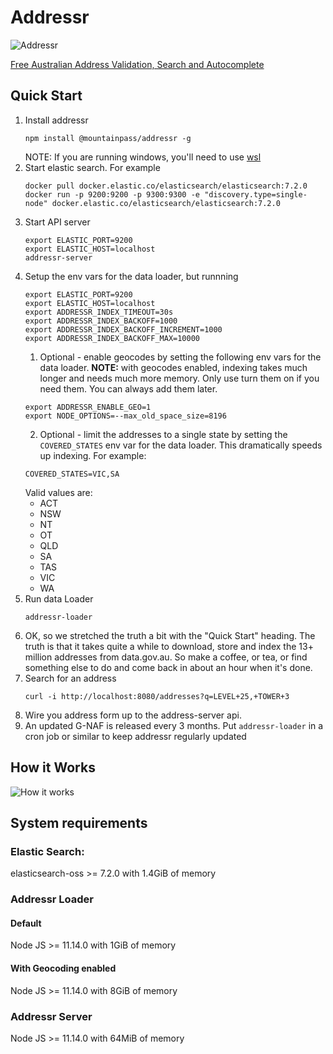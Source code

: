 # Addressr

![Addressr](https://addressr.mountain-pass.com.au/icons/icon-144x144.png 'Addressr')

[Free Australian Address Validation, Search and Autocomplete](https://addressr.mountain-pass.com.au)

## Quick Start

1. Install addressr
   ```
   npm install @mountainpass/addressr -g
   ```
   NOTE: If you are running windows, you'll need to use [wsl](https://docs.microsoft.com/en-us/windows/wsl/install-win10)
2. Start elastic search. For example
   ```
   docker pull docker.elastic.co/elasticsearch/elasticsearch:7.2.0
   docker run -p 9200:9200 -p 9300:9300 -e "discovery.type=single-node" docker.elastic.co/elasticsearch/elasticsearch:7.2.0
   ```
3. Start API server
   ```
   export ELASTIC_PORT=9200
   export ELASTIC_HOST=localhost
   addressr-server
   ```
4. Setup the env vars for the data loader, but runnning
   ```
   export ELASTIC_PORT=9200
   export ELASTIC_HOST=localhost
   export ADDRESSR_INDEX_TIMEOUT=30s
   export ADDRESSR_INDEX_BACKOFF=1000
   export ADDRESSR_INDEX_BACKOFF_INCREMENT=1000
   export ADDRESSR_INDEX_BACKOFF_MAX=10000
   ```
   1. Optional - enable geocodes by setting the following env vars for the data loader.
      **NOTE:** with geocodes enabled, indexing takes much longer and needs much more memory. Only use turn them on if you need them. You can always add them later.
   ```
   export ADDRESSR_ENABLE_GEO=1
   export NODE_OPTIONS=--max_old_space_size=8196
   ```
   2. Optional - limit the addresses to a single state by setting the `COVERED_STATES` env var for the data loader.
      This dramatically speeds up indexing. For example:
   ```
   COVERED_STATES=VIC,SA
   ```
   Valid values are:
   - ACT
   - NSW
   - NT
   - OT
   - QLD
   - SA
   - TAS
   - VIC
   - WA
5. Run data Loader
   ```
   addressr-loader
   ```
6. OK, so we stretched the truth a bit with the "Quick Start" heading. The truth is that it takes quite a while to download, store and index the 13+ million addresses from data.gov.au. So make a coffee, or tea, or find something else to do and come back in about an hour when it's done.
7. Search for an address
   ```
   curl -i http://localhost:8080/addresses?q=LEVEL+25,+TOWER+3
   ```
8. Wire you address form up to the address-server api.
9. An updated G-NAF is released every 3 months. Put `addressr-loader` in a cron job or similar to keep addressr regularly updated

## How it Works

![How it works](https://addressr.mountain-pass.com.au/static/addressr-43fb89f43718b9b9d05becd4cb045672.svg 'How it works')

## System requirements

### Elastic Search:

elasticsearch-oss >= 7.2.0 with 1.4GiB of memory

### Addressr Loader

#### Default

Node JS >= 11.14.0 with 1GiB of memory

#### With Geocoding enabled

Node JS >= 11.14.0 with 8GiB of memory

### Addressr Server

Node JS >= 11.14.0 with 64MiB of memory
